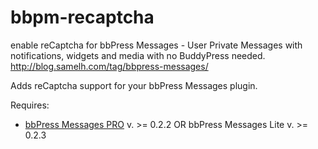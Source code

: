 # bbpm-recaptcha
enable reCaptcha for bbPress Messages - User Private Messages with notifications, widgets and media with no BuddyPress needed. http://blog.samelh.com/tag/bbpress-messages/

Adds reCaptcha support for your bbPress Messages plugin.

Requires:
  - <a href="htp://go.samelh.com/get/bbpress-messages/">bbPress Messages PRO</a> v. >= 0.2.2 OR bbPress Messages Lite v. >= 0.2.3
